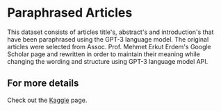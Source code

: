 # Paraphrased Articles 
This dataset consists of articles title's, abstract's and introduction's that have been paraphrased using the GPT-3 language model. The original articles were selected from Assoc. Prof. Mehmet Erkut Erdem's Google Scholar page and rewritten in order to maintain their meaning while changing the wording and structure using GPT-3 language model API.

## For more details
Check out the <a href="https://www.kaggle.com/datasets/aemreusta/paraphrased-articles-using-gpt3">Kaggle</a> page.
